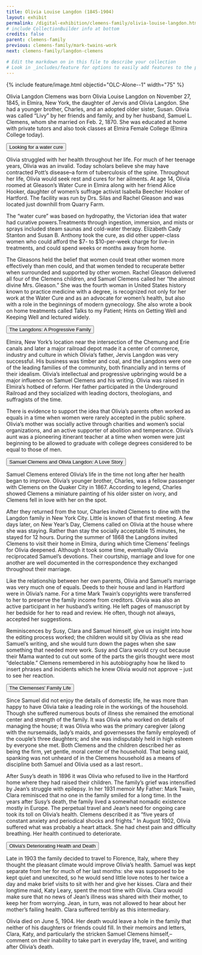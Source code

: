 ```yaml
---
title: Olivia Louise Langdon (1845-1904)
layout: exhibit
permalink: /digital-exhibition/clemens-family/olivia-louise-langdon.html
# include CollectionBuilder info at bottom
credits: false
parent: clemens-family
previous: clemens-family/mark-twains-work
next: clemens-family/langdon-clemens

# Edit the markdown on in this file to describe your collection
# Look in _includes/feature for options to easily add features to the page
---
```


{% include feature/image.html objectid="OLC-Alone--1" width="75" %}

Olivia Langdon Clemens was born Olivia Louise Langdon on November 27, 1845, in Elmira, New York, the daughter of Jervis and Olivia Langdon. She had a younger brother, Charles, and an adopted older sister, Susan. Olivia was called “Livy” by her friends and family, and by her husband, Samuel L. Clemens, whom she married on Feb. 2, 1870. She was educated at home with private tutors and also took classes at Elmira Female College (Elmira College today). 

<button type="button" class="collapsible">Looking for a water cure</button>
<div class="content">
  <p>Olivia struggled with her health throughout her life. For much of her teenage years, Olivia was an invalid. Today scholars believe she may have contracted Pott’s disease–a form of tuberculosis of the spine. Throughout her life, Olivia would seek rest and cures for her ailments. At age 14, Olivia roomed at Gleason’s Water Cure in Elmira along with her friend Alice Hooker, daughter of women’s suffrage activist Isabella Beecher Hooker of Hartford. The facility was run by Drs. Silas and Rachel Gleason and was located just downhill from Quarry Farm. </p>
<p>The “water cure” was based on hydropathy, the Victorian idea that water had curative powers.Treatments through ingestion, immersion, and mists or sprays included steam saunas and cold-water therapy. Elizabeth Cady Stanton and Susan B. Anthony took the cure, as did other upper-class women who could afford the $7- to $10-per-week charge for live-in treatments, and could spend weeks or months away from home. </p>
<p>The Gleasons held the belief that women could treat other women more effectively than men could, and that women tended to recuperate better when surrounded and supported by other women. Rachel Gleason delivered all four of the Clemens children, and Samuel Clemens called her “the almost divine Mrs. Gleason.” She was the fourth woman in United States history known to practice medicine with a degree, is recognized not only for her work at the Water Cure and as an advocate for women’s health, but also with a role in the beginnings of modern gynecology. She also wrote a book on home treatments called Talks to my Patient; Hints on Getting Well and Keeping Well and lectured widely. </p>
</div>

<button type="button" class="collapsible">The Langdons: A Progressive Family</button>
<div class="content">
  <p>Elmira, New York’s location near the intersection of the Chemung and Erie canals and later a major railroad depot made it a center of commerce, industry and culture in which Olivia’s father, Jervis Langdon was very successful. His business was timber and coal, and the Langdons were one of the leading families of the community, both financially and in terms of their idealism. Olivia’s intellectual and progressive upbringing would be a major influence on Samuel Clemens and his writing. Olivia was raised in Elmira’s hotbed of reform. Her father participated in the Underground Railroad and they socialized with leading doctors, theologians, and suffragists of the time.</p>
<p>There is evidence to support the idea that Olivia’s parents often worked as equals in a time when women were rarely accepted in the public sphere. Olivia’s mother was socially active through charities and women’s social organizations, and an active supporter of abolition and temperance. Olivia’s aunt was a pioneering itinerant teacher at a time when women were just beginning to be allowed to graduate with college degrees considered to be equal to those of men.</p>
</div>

<button type="button" class="collapsible">Samuel Clemens and Olivia Langdon: A Love Story</button>
<div class="content">
  <p>Samuel Clemens entered Olivia’s life in the time not long after her health began to improve. Olivia’s younger brother, Charles, was a fellow passenger with Clemens on the Quaker City in 1867. According to legend, Charles showed Clemens a miniature painting of his older sister on ivory, and Clemens fell in love with her on the spot. </p>
<p>After they returned from the tour, Charles invited Clemens to dine with the Langdon family in New York City. Little is known of that first meeting. A few days later, on New Year’s Day, Clemens called on Olivia at the house where she was staying. Rather than stay the socially acceptable 15 minutes, he stayed for 12 hours. During the summer of 1868 the Langdons invited Clemens to visit their home in Elmira, during which time Clemens’ feelings for Olivia deepened. Although it took some time, eventually Olivia reciprocated Samuel’s devotions. Their courtship, marriage and love for one another are well documented in the correspondence they exchanged throughout their marriage.</p>
<p>Like the relationship between her own parents, Olivia and Samuel’s marriage was very much one of equals. Deeds to their house and land in Hartford were in Olivia’s name. For a time Mark Twain’s copyrights were transferred to her to preserve the family income from creditors. Olivia was also an active participant in her husband’s writing. He left pages of manuscript by her bedside for her to read and review. He often, though not always, accepted her suggestions. </p>
<p>Reminiscences by Susy, Clara and Samuel himself, give us insight into how the editing process worked; the children would sit by Olivia as she read Samuel’s writing, and she would turn down the pages when she saw something that needed more work. Susy and Clara would cry out because their Mama wanted to cut out some of the parts the girls thought were most “delectable.” Clemens remembered in his autobiography how he liked to insert phrases and incidents which he knew Olivia would not approve – just to see her reaction.</p>
</div> 

<button type="button" class="collapsible">The Clemenses' Family Life</button>
<div class="content">
 <p>Since Samuel did not enjoy the details of domestic life, he was more than happy to have Olivia take a leading role in the workings of the household. Though she suffered numerous bouts of illness she remained the emotional center and strength of the family. It was Olivia who worked on details of managing the house; it was Olivia who was the primary caregiver (along with the nursemaids, lady’s maids, and governesses the family employed) of the couple’s three daughters; and she was indisputably held in high esteem by everyone she met. Both Clemens and the children described her as being the firm, yet gentle, moral center of the household. That being said, spanking was not unheard of in the Clemens household as a means of discipline both Samuel and Olivia used as a last resort..</p>
<p>After Susy’s death in 1896 it was Olivia who refused to live in the Hartford home where they had raised their children. The family’s grief was intensified by Jean’s struggle with epilepsy. In her 1931 memoir My Father: Mark Twain, Clara reminisced that no one in the family smiled for a long time. In the years after Susy’s death, the family lived a somewhat nomadic existence mostly in Europe. The perpetual travel and Jean’s need for ongoing care took its toll on Olivia’s health. Clemens described it as “five years of constant anxiety and periodical shocks and frights.” In August 1902, Olivia suffered what was probably a heart attack. She had chest pain and difficulty breathing. Her health continued to deteriorate.</p>
</div>

<button type="button" class="collapsible">Olivia's Deteriorating Health and Death</button>
<div class="content">
 <p>Late in 1903 the family decided to travel to Florence, Italy, where they thought the pleasant climate would improve Olivia’s health. Samuel was kept separate from her for much of her last months: she was supposed to be kept quiet and unexcited, so he would send little love notes to her twice a day and make brief visits to sit with her and give her kisses. Clara and their longtime maid, Katy Leary, spent the most time with Olivia. Clara would make sure that no news of Jean’s illness was shared with their mother, to keep her from worrying. Jean, in turn, was not allowed to hear about her mother’s failing health. Clara suffered terribly as this intermediary.</p>
<p>Olivia died on June 5, 1904. Her death would leave a hole in the family that neither of his daughters or friends could fill. In their memoirs and letters, Clara, Katy, and particularly the stricken Samuel Clemens himself,– comment on their inability to take part in everyday life, travel, and writing after Olivia’s death.</p>
</div>
